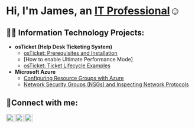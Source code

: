 <h1>Hi, I'm James, an <a href="(https://www.linkedin.com/in/james-gist-89a07228a/)">IT Professional</a>☺</h1>

<h2>👨‍💻 Information Technology Projects:</h2>

- <b>osTicket (Help Desk Ticketing System)</b>
  - [osTicket: Prerequisites and Installation](https://github.com/jgist6215/osticket-prereqs/blob/main/README.md)
  - [How to enable Ultimate Performance Mode] 
  - [osTicket: Ticket Lifecycle Examples](https://github.com/joshmadakoredmonds/ticket-lifecycle)
- <b>Microsoft Azure</b>
  - [Configuring Resource Groups with Azure](https://github.com/joshmadakoredmonds/configure-ad)
  - [Network Security Groups (NSGs) and Inspecting Network Protocols](https://github.com/joshmadakoredmonds/azure-network-protocols)

<h2>🤳Connect with me:</h2>

[<img align="left" alt="Josh | Twitter" width="22px" src="https://cdn.jsdelivr.net/npm/simple-icons@v3/icons/twitter.svg" />][twitter]
[<img align="left" alt="Josh | LinkedIn" width="22px" src="https://cdn.jsdelivr.net/npm/simple-icons@v3/icons/linkedin.svg" />][linkedin]
[<img align="left" alt="Josh | Instagram" width="22px" src="https://cdn.jsdelivr.net/npm/simple-icons@v3/icons/instagram.svg" />][instagram]

[twitter]: https://twitter.com/Jane
[instagram]: https://www.instagram.com/Jane
[linkedin]: https://www.linkedin.com/in/james-gist-89a07228a/

